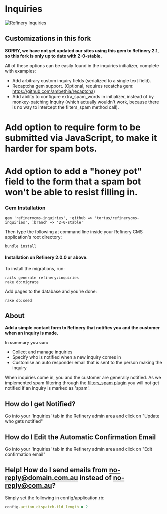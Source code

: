 # Inquiries

![Refinery Inquiries](http://refinerycms.com/system/images/BAhbBlsHOgZmSSIqMjAxMS8wNS8wMS8wNF81MF8wMV81MDlfaW5xdWlyaWVzLnBuZwY6BkVU/inquiries.png)

## Customizations in this fork

**SORRY, we have not yet updated our sites using this gem to Refinery 2.1, so this fork is only up to date with 2-0-stable.**

All of these options can be easily found in the inquiries initializer, complete with examples:

* Add arbitrary custom inquiry fields (serialized to a single text field).
* Recaptcha gem support. (Optional, requires recatcha gem: https://github.com/ambethia/recaptcha)
* Add ability to configure extra_spam_words in initializer, instead of by monkey-patching Inquiry (which actually wouldn't work, because there is no way to intercept the filters_spam method call).
# Add option to require form to be submitted via JavaScript, to make it harder for spam bots.
# Add option to add a "honey pot" field to the form that a spam bot won't be able to resist filling in.

### Gem Installation

    gem 'refinerycms-inquiries', :github => 'tortus/refinerycms-inquiries', :branch => '2-0-stable'

Then type the following at command line inside your Refinery CMS application's root directory:

    bundle install

#### Installation on Refinery 2.0.0 or above.

To install the migrations, run:

    rails generate refinery:inquiries
    rake db:migrate

Add pages to the database and you're done:

    rake db:seed

## About

__Add a simple contact form to Refinery that notifies you and the customer when an inquiry is made.__

In summary you can:

* Collect and manage inquiries
* Specify who is notified when a new inquiry comes in
* Customise an auto responder email that is sent to the person making the inquiry

When inquiries come in, you and the customer are generally notified. As we implemented spam filtering through the [filters_spam plugin](https://github.com/resolve/filters_spam#readme) you will not get notified if an inquiry is marked as 'spam'.

## How do I get Notified?

Go into your 'Inquiries' tab in the Refinery admin area and click on "Update who gets notified"

## How do I Edit the Automatic Confirmation Email

Go into your 'Inquiries' tab in the Refinery admin area and click on "Edit confirmation email"

## Help! How do I send emails from no-reply@domain.com.au instead of no-reply@com.au?

Simply set the following in config/application.rb:

```ruby
config.action_dispatch.tld_length = 2
```
